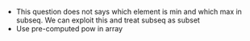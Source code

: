 - This question does not says which element is min and which max in subseq. We can exploit this and treat subseq as subset
- Use pre-computed pow in array